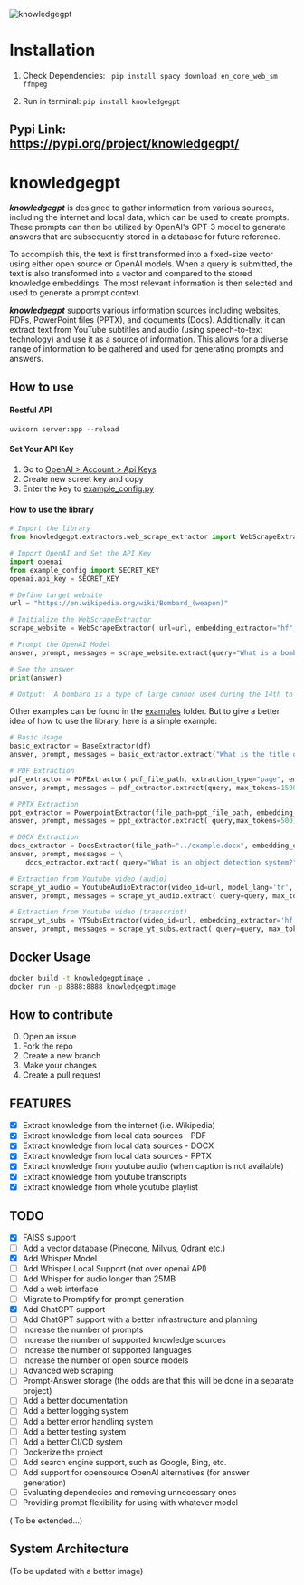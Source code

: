 <!-- Use the context of other files to complete here -->
![knowledgegpt](static_files/logo.png)

# Installation

1. Check Dependencies: ` pip install spacy download en_core_web_sm ffmpeg`

2. Run in terminal:  `pip install knowledgegpt`

## Pypi Link: https://pypi.org/project/knowledgegpt/


# knowledgegpt

***knowledgegpt*** is designed to gather information from various sources, including the internet and local data, which
can be used to create prompts. These prompts can then be utilized by OpenAI's GPT-3 model to generate answers that are
subsequently stored in a database for future reference.

To accomplish this, the text is first transformed into a fixed-size vector using either open source or OpenAI models.
When a query is submitted, the text is also transformed into a vector and compared to the stored knowledge embeddings.
The most relevant information is then selected and used to generate a prompt context.

***knowledgegpt*** supports various information sources including websites, PDFs, PowerPoint files (PPTX), and
documents (Docs). Additionally, it can extract text from YouTube subtitles and audio (using speech-to-text technology)
and use it as a source of information. This allows for a diverse range of information to be gathered and used for
generating prompts and answers.

## How to use

#### Restful API

```uvicorn server:app --reload```

#### Set Your API Key

1. Go to [OpenAI > Account > Api Keys](https://platform.openai.com/account/api-keys)
2. Create new screet key and copy
3. Enter the key to [example_config.py](./examples/example_config.py)

#### How to use the library

```python
# Import the library
from knowledgegpt.extractors.web_scrape_extractor import WebScrapeExtractor

# Import OpenAI and Set the API Key
import openai
from example_config import SECRET_KEY 
openai.api_key = SECRET_KEY

# Define target website
url = "https://en.wikipedia.org/wiki/Bombard_(weapon)"

# Initialize the WebScrapeExtractor
scrape_website = WebScrapeExtractor( url=url, embedding_extractor="hf", model_lang="en")

# Prompt the OpenAI Model
answer, prompt, messages = scrape_website.extract(query="What is a bombard?",max_tokens=300,  to_save=True, mongo_client=db)

# See the answer
print(answer)

# Output: 'A bombard is a type of large cannon used during the 14th to 15th centuries.'

```

Other examples can be found in the [examples](./examples) folder.
But to give a better idea of how to use the library, here is a simple example:

```python
# Basic Usage
basic_extractor = BaseExtractor(df)
answer, prompt, messages = basic_extractor.extract("What is the title of this PDF?", max_tokens=300)
```

```python
# PDF Extraction
pdf_extractor = PDFExtractor( pdf_file_path, extraction_type="page", embedding_extractor="hf", model_lang="en")
answer, prompt, messages = pdf_extractor.extract(query, max_tokens=1500)
```

```python
# PPTX Extraction
ppt_extractor = PowerpointExtractor(file_path=ppt_file_path, embedding_extractor="hf", model_lang="en")
answer, prompt, messages = ppt_extractor.extract( query,max_tokens=500)
```

```python
# DOCX Extraction
docs_extractor = DocsExtractor(file_path="../example.docx", embedding_extractor="hf", model_lang="en", is_turbo=False)
answer, prompt, messages = \
    docs_extractor.extract( query="What is an object detection system?", max_tokens=300)
```

```python
# Extraction from Youtube video (audio)
scrape_yt_audio = YoutubeAudioExtractor(video_id=url, model_lang='tr', embedding_extractor='hf')
answer, prompt, messages = scrape_yt_audio.extract( query=query, max_tokens=1200)

# Extraction from Youtube video (transcript)
scrape_yt_subs = YTSubsExtractor(video_id=url, embedding_extractor='hf', model_lang='en')
answer, prompt, messages = scrape_yt_subs.extract( query=query, max_tokens=1200)
```
## Docker Usage

```bash
docker build -t knowledgegptimage .
docker run -p 8888:8888 knowledgegptimage
```

## How to contribute

0. Open an issue
1. Fork the repo
2. Create a new branch
3. Make your changes
4. Create a pull request

## FEATURES

- [x] Extract knowledge from the internet (i.e. Wikipedia)
- [x] Extract knowledge from local data sources - PDF
- [x] Extract knowledge from local data sources - DOCX
- [x] Extract knowledge from local data sources - PPTX
- [x] Extract knowledge from youtube audio (when caption is not available)
- [x] Extract knowledge from youtube transcripts
- [x] Extract knowledge from whole youtube playlist

## TODO


- [x] FAISS support 
- [ ] Add a vector database (Pinecone, Milvus, Qdrant etc.)
- [x] Add Whisper Model
- [ ] Add Whisper Local Support (not over openai API)
- [ ] Add Whisper for audio longer than 25MB
- [ ] Add a web interface
- [ ] Migrate to Promptify for prompt generation
- [x] Add ChatGPT support
- [ ] Add ChatGPT support with a better infrastructure and planning
- [ ] Increase the number of prompts
- [ ] Increase the number of supported knowledge sources
- [ ] Increase the number of supported languages
- [ ] Increase the number of open source models
- [ ] Advanced web scraping
- [ ] Prompt-Answer storage (the odds are that this will be done in a separate project)
- [ ] Add a better documentation 
- [ ] Add a better logging system
- [ ] Add a better error handling system
- [ ] Add a better testing system
- [ ] Add a better CI/CD system
- [ ] Dockerize the project
- [ ] Add search engine support, such as Google, Bing, etc.
- [ ] Add support for opensource OpenAI alternatives (for answer generation)
- [ ] Evaluating dependecies and removing unnecessary ones
- [ ] Providing prompt flexibility for using with whatever model

( To be extended...)

## System Architecture

<!-- ![System Architecture](static_files/Knowledge-ex.png) -->
(To be updated with a better image)

